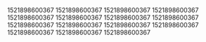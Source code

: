 1521898600367
1521898600367
1521898600367
1521898600367
1521898600367
1521898600367
1521898600367
1521898600367
1521898600367
1521898600367
1521898600367
1521898600367
1521898600367
1521898600367
1521898600367